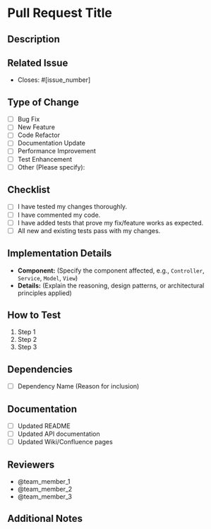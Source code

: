 # Pull Request Title
<!-- Provide a concise and descriptive title for the PR. Include the related Jira or issue number if applicable (e.g., `[JIRA-123] Implement User Authentication`). -->

## Description
<!-- Describe the purpose of this pull request. Explain what has been changed, added, or fixed. Provide context for the reviewers to understand the impact of the changes. -->

## Related Issue
<!-- Link to any related issues, tickets, or tasks that this PR addresses. This helps in tracking progress and understanding the necessity of the changes. -->
- Closes: #[issue_number]

## Type of Change
<!-- Check the type of changes that apply. -->
- [ ] Bug Fix
- [ ] New Feature
- [ ] Code Refactor
- [ ] Documentation Update
- [ ] Performance Improvement
- [ ] Test Enhancement
- [ ] Other (Please specify):

## Checklist
<!-- Ensure that your code meets these guidelines before requesting a review. -->
- [ ] I have tested my changes thoroughly.
- [ ] I have commented my code.
- [ ] I have added tests that prove my fix/feature works as expected.
- [ ] All new and existing tests pass with my changes.

## Implementation Details
<!-- Provide any technical details or reasoning behind your implementation choices. This section is for explaining any complex code, algorithms, or architecture decisions. -->
- **Component:** (Specify the component affected, e.g., `Controller`, `Service`, `Model`, `View`)
- **Details:** (Explain the reasoning, design patterns, or architectural principles applied)

## How to Test
<!-- Provide step-by-step instructions on how reviewers can test your changes locally. Include any necessary commands, URLs, or setup steps. -->
1. Step 1
2. Step 2
3. Step 3

## Dependencies
<!-- List any new dependencies added to the project, including a brief explanation of why they are necessary. -->
- [ ] Dependency Name (Reason for inclusion)

## Documentation
<!-- List any documentation that needs to be created or updated as a result of this PR. -->
- [ ] Updated README
- [ ] Updated API documentation
- [ ] Updated Wiki/Confluence pages

## Reviewers
<!-- Tag the team members who should review this PR. Make sure to also tag any domain experts if the PR touches on specific areas of expertise. -->
- @team_member_1
- @team_member_2
- @team_member_3

## Additional Notes
<!-- Add any additional notes or context that might be helpful during the review process. This could include known issues, potential areas of concern, or things to watch out for. -->
